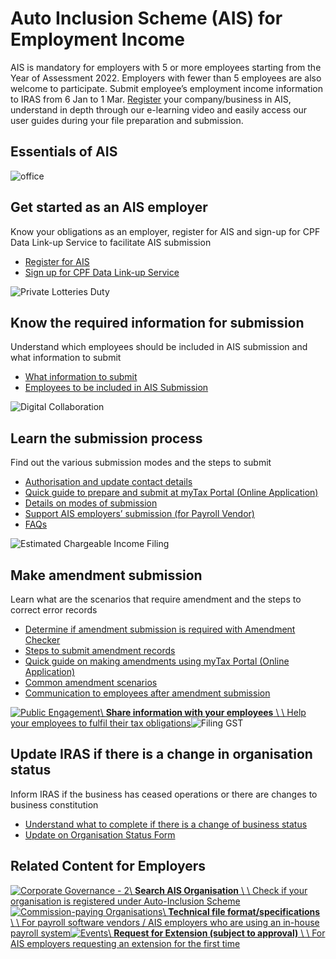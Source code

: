 # Auto Inclusion Scheme (AIS) for Employment Income

AIS is mandatory for employers with 5 or more employees starting from the Year of Assessment 2022. Employers with fewer than 5 employees are also welcome to participate. Submit employee’s employment income information to IRAS from 6 Jan to 1 Mar. [Register](https://www.iras.gov.sg/taxes/individual-income-tax/employers/auto-inclusion-scheme-(ais)-for-employment-income/join-the-auto-inclusion-scheme-(ais)-for-employment-income) your company/business in AIS, understand in depth through our e-learning video and easily access our user guides during your file preparation and submission.

## Essentials of AIS

![office](https://www.iras.gov.sg/images/default-source/illustrations-png/office.png?sfvrsn=9c8dee41_12)

## Get started as an AIS employer

Know your obligations as an employer, register for AIS and sign-up for CPF Data Link-up Service to facilitate AIS submission

- [Register for AIS](https://www.iras.gov.sg/taxes/individual-income-tax/employers/auto-inclusion-scheme-(ais)-for-employment-income/join-the-auto-inclusion-scheme-(ais)-for-employment-income)
- [Sign up for CPF Data Link-up Service](https://www.iras.gov.sg/taxes/individual-income-tax/employers/auto-inclusion-scheme-(ais)-for-employment-income/sign-up-for-cpf-data-link-up-service)

![Private Lotteries Duty](https://www.iras.gov.sg/images/default-source/illustrations-png/private-lotteries-duty.png?sfvrsn=ec5897c1_3)

## Know the required information for submission

Understand which employees should be included in AIS submission and what information to submit

- [What information to submit](https://www.iras.gov.sg/taxes/individual-income-tax/employers/auto-inclusion-scheme-(ais)-for-employment-income/reporting-employee-earnings-(ir8a-appendix-8a-appendix-8b-ir8s))
- [Employees to be included in AIS Submission](https://www.iras.gov.sg/taxes/individual-income-tax/employers/auto-inclusion-scheme-(ais)-for-employment-income/employees-to-be-included-in-ais-submission)

![Digital Collaboration](https://www.iras.gov.sg/images/default-source/illustrations-png/digital-collaboration.png?sfvrsn=4f7736ef_3)

## Learn the submission process

Find out the various submission modes and the steps to submit

- [Authorisation and update contact details](https://www.iras.gov.sg/media/docs/default-source/uploadedfiles/pdf/corppass-authorisation-user-guide_employment-income.pdf)
- [Quick guide to prepare and submit at myTax Portal (Online Application)](https://www.iras.gov.sg/media/docs/default-source/uploadedfiles/pdf/quick-guide-to-prepare-and-submit-for-ais-at-mytax-portal-(online-application).pdf)
- [Details on modes of submission](https://www.iras.gov.sg/taxes/individual-income-tax/employers/auto-inclusion-scheme-(ais)-for-employment-income/submit-employment-income-records)
- [Support AIS employers’ submission (for Payroll Vendor)](https://www.iras.gov.sg/taxes/individual-income-tax/employers/auto-inclusion-scheme-(ais)-for-employment-income/how-to-support-ais-submission-as-a-vendor)
- [FAQs](https://www.iras.gov.sg/taxes/individual-income-tax/employers/auto-inclusion-scheme-(ais)-for-employment-income/submit-employment-income-records#will-other-authorised-staff-or-third-party-be-able-to-see-my-submitted-records-at-mytax-portal-)

![Estimated Chargeable Income Filing](https://www.iras.gov.sg/images/default-source/illustrations-png/estimated-chargeable-income-(eci)-filing_.png?sfvrsn=5181df26_3)

## Make amendment submission

Learn what are the scenarios that require amendment and the steps to correct error records

- [Determine if amendment submission is required with Amendment Checker](https://www.iras.gov.sg/media/docs/default-source/uploadedfiles/xls/ais-amendment-record-submission-checker.xlsm)
- [Steps to submit amendment records](https://www.iras.gov.sg/taxes/individual-income-tax/employers/auto-inclusion-scheme-(ais)-for-employment-income/amend-submitted-records#title2)
- [Quick guide on making amendments using myTax Portal (Online Application)](https://www.iras.gov.sg/media/docs/default-source/uploadedfiles/pdf/quick-guide-on-making-ais-amendments-at-mytax-portal-(online-application).pdf)
- [Common amendment scenarios](https://www.iras.gov.sg/taxes/individual-income-tax/employers/auto-inclusion-scheme-(ais)-for-employment-income/amend-submitted-records#title3)
- [Communication to employees after amendment submission](https://www.iras.gov.sg/taxes/individual-income-tax/employers/auto-inclusion-scheme-(ais)-for-employment-income/amend-submitted-records#title4)

[![Public Engagement](https://www.iras.gov.sg/images/default-source/illustrations-png/public-engagement.png?sfvrsn=f42f4e6f_3)\\
**Share information with your employees** \\
\\
Help your employees to fulfil their tax obligations](https://www.iras.gov.sg/taxes/individual-income-tax/employers/auto-inclusion-scheme-(ais)-for-employment-income/inform-employees-to-file-tax-returns)![Filing GST](https://www.iras.gov.sg/images/default-source/illustrations-png/filing-gst.png?sfvrsn=a7f5622e_3)

## Update IRAS if there is a change in organisation status

Inform IRAS if the business has ceased operations or there are changes to business constitution

- [Understand what to complete if there is a change of business status](https://www.iras.gov.sg/taxes/individual-income-tax/employers/auto-inclusion-scheme-(ais)-for-employment-income/inform-iras-if-the-organisation-status-has-changed)
- [Update on Organisation Status Form](https://form.gov.sg/5c5119c87c7a470017009d64)

## Related Content for Employers

[![Corporate Governance - 2](https://www.iras.gov.sg/images/default-source/illustrations-png/corporate-governance-2.png?sfvrsn=50b4bb28_3)\\
**Search AIS Organisation** \\
\\
Check if your organisation is registered under Auto-Inclusion Scheme](https://mytax.iras.gov.sg/portal/auto-inclusion/search/ais)[![Commission-paying Organisations](https://www.iras.gov.sg/images/default-source/illustrations-png/commission--paying-organisations.png?sfvrsn=bed1b49d_3)\\
**Technical file format/specifications** \\
\\
For payroll software vendors / AIS employers who are using an in-house payroll system](https://www.iras.gov.sg/taxes/individual-income-tax/employers/auto-inclusion-scheme-(ais)-for-employment-income/technical-file-format-specifications)[![Events](https://www.iras.gov.sg/images/default-source/illustrations-png/events.png?sfvrsn=7b1ef99c_3)\\
**Request for Extension (subject to approval)** \\
\\
For AIS employers requesting an extension for the first time](https://form.gov.sg/5bf6b2d4576c3e001079036d)